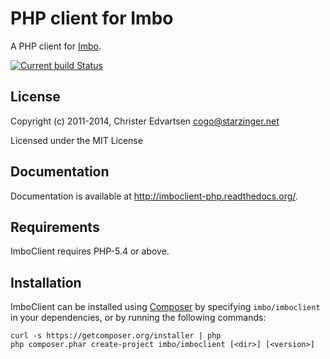 # PHP client for Imbo
A PHP client for [Imbo](https://github.com/imbo/imbo).

[![Current build Status](https://secure.travis-ci.org/imbo/imboclient-php.png)](http://travis-ci.org/imbo/imboclient-php)

## License
Copyright (c) 2011-2014, Christer Edvartsen <cogo@starzinger.net>

Licensed under the MIT License

## Documentation
Documentation is available at http://imboclient-php.readthedocs.org/.

## Requirements
ImboClient requires PHP-5.4 or above.

## Installation
ImboClient can be installed using [Composer](http://getcomposer.org/) by specifying `imbo/imboclient` in your dependencies, or by running the following commands:

```
curl -s https://getcomposer.org/installer | php
php composer.phar create-project imbo/imboclient [<dir>] [<version>]
```


